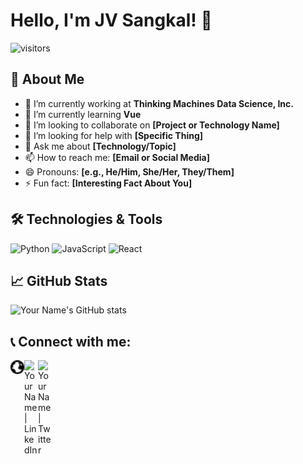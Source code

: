 # Hello, I'm JV Sangkal! 👋

![visitors](https://visitor-badge.glitch.me/badge?page_id=[jvmsangkal].[jvmsangkal])

## 🌱 About Me

- 🔭 I’m currently working at **Thinking Machines Data Science, Inc.**
- 🌱 I’m currently learning **Vue**
- 👯 I’m looking to collaborate on **[Project or Technology Name]**
- 🤔 I’m looking for help with **[Specific Thing]**
- 💬 Ask me about **[Technology/Topic]**
- 📫 How to reach me: **[Email or Social Media]**
- 😄 Pronouns: **[e.g., He/Him, She/Her, They/Them]**
- ⚡ Fun fact: **[Interesting Fact About You]**

## 🛠️ Technologies & Tools

![Python](https://img.shields.io/badge/-Python-333333?style=flat&logo=python)
![JavaScript](https://img.shields.io/badge/-JavaScript-333333?style=flat&logo=javascript)
![React](https://img.shields.io/badge/-React-333333?style=flat&logo=react)
<!-- Add other technologies and tools here -->

## 📈 GitHub Stats

![Your Name's GitHub stats](https://github-readme-stats.vercel.app/api?username=[jvmsangkal]&show_icons=true&theme=radical)

## 📞 Connect with me:

[<img align="left" alt="YourWebsite.com" width="22px" src="https://raw.githubusercontent.com/iconic/open-iconic/master/svg/globe.svg" />][website]
[<img align="left" alt="YourName | LinkedIn" width="22px" src="https://cdn.jsdelivr.net/npm/simple-icons@v3/icons/linkedin.svg" />][linkedin]
[<img align="left" alt="YourName | Twitter" width="22px" src="https://cdn.jsdelivr.net/npm/simple-icons@v3/icons/twitter.svg" />][twitter]
<!-- Add other social media links here -->

[website]: https://yourwebsite.com
[linkedin]: https://linkedin.com/in/yourlinkedinprofile
[twitter]: https://twitter.com/yourtwitterhandle
